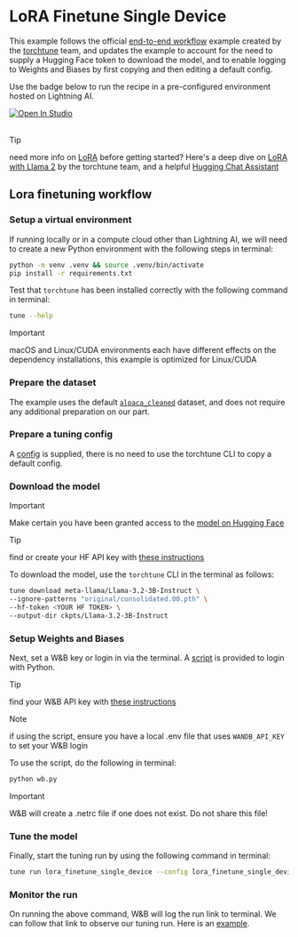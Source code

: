 # LoRA Finetune Single Device

This example follows the official [end-to-end workflow](https://pytorch.org/torchtune/main/tutorials/e2e_flow.html) example created by the [torchtune](https://github.com/pytorch/torchtune) team, and updates the example to account for the need to supply a Hugging Face token to download the model, and to enable logging to Weights and Biases by first copying and then editing a default config. 

Use the badge below to run the recipe in a pre-configured environment hosted on Lightning AI.

<a target="_blank" href="https://lightning.ai/jxtngx/studios/lora-finetune-single-device">
  <img src="https://pl-bolts-doc-images.s3.us-east-2.amazonaws.com/app-2/studio-badge.svg" alt="Open In Studio"/>
</a><br/><br/>


> [!TIP]
> need more info on [LoRA](https://arxiv.org/abs/2106.09685) before getting started? Here's a deep dive on [LoRA with Llama 2](https://pytorch.org/torchtune/main/tutorials/lora_finetune.html) by the torchtune team, and a helpful [Hugging Chat Assistant](https://hf.co/chat/assistant/67c713539a0a2709d56261c9)

## Lora finetuning workflow

### Setup a virtual environment

If running locally or in a compute cloud other than Lightning AI, we will need to create a new Python environment with the following steps in terminal:

```bash
python -m venv .venv && source .venv/bin/activate
pip install -r requirements.txt
```

Test that `torchtune` has been installed correctly with the following command in terminal:

```bash
tune --help
```

> [!IMPORTANT]
> macOS and Linux/CUDA environments each have different effects on the dependency installations, this example is optimized for Linux/CUDA

### Prepare the dataset

The example uses the default [`alpaca_cleaned`](https://huggingface.co/datasets/yahma/alpaca-cleaned) dataset, and does not require any additional preparation on our part. 

### Prepare a tuning config

A [config](lora_finetune_single_device.yaml) is supplied, there is no need to use the torchtune CLI to copy a default config.

### Download the model

> [!IMPORTANT]
> Make certain you have been granted access to the [model on Hugging Face](https://huggingface.co/meta-llama/Llama-3.2-3B-Instruct)

> [!TIP]
> find or create your HF API key with [these instructions](https://huggingface.co/docs/hub/en/security-tokens)

To download the model, use the `torchtune` CLI in the terminal as follows:

```bash
tune download meta-llama/Llama-3.2-3B-Instruct \
--ignore-patterns "original/consolidated.00.pth" \
--hf-token <YOUR HF TOKEN> \
--output-dir ckpts/Llama-3.2-3B-Instruct
```

### Setup Weights and Biases 

Next, set a W&B key or login in via the terminal. A [script](wb.py) is provided to login with Python.

> [!TIP]
> find your W&B API key with [these instructions](https://docs.wandb.ai/support/find_api_key/)

> [!NOTE]
> if using the script, ensure you have a local .env file that uses `WANDB_API_KEY` to set your W&B login

To use the script, do the following in terminal:

```bash
python wb.py
```

> [!IMPORTANT]
> W&B will create a .netrc file if one does not exist. Do not share this file!

### Tune the model

Finally, start the tuning run by using the following command in terminal:

```bash
tune run lora_finetune_single_device --config lora_finetune_single_device.yaml
```

### Monitor the run

On running the above command, W&B will log the run link to terminal. We can follow that link to observe our tuning run. Here is an [example](https://wandb.ai/justingoheen/lora-finetune-single-device).


